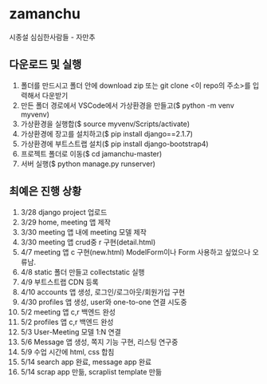 # zamanchu
시종설 심심한사람들 - 자만추

## 다운로드 및 실행
1. 폴더를 만드시고 폴더 안에 download zip 또는 git clone <이 repo의 주소>를 입력해서 다운받기
2. 만든 폴더 경로에서 VSCode에서 가상환경을 만들고($ python -m venv myvenv)
3. 가상환경을 실행합($ source myvenv/Scripts/activate)
4. 가상환경에 장고를 설치하고($ pip install django==2.1.7)
5. 가상환경에 부트스트랩 설치($ pip install django-bootstrap4)
6. 프로젝트 폴더로 이동($ cd jamanchu-master)
7. 서버 실행($ python manage.py runserver)

## 최예은 진행 상황
1. 3/28 django project 업로드
2. 3/29 home, meeting 앱 제작
3. 3/30 meeting 앱 내에 meeting 모델 제작
4. 3/30 meeting 앱 crud중 r 구현(detail.html)
5. 4/7 meeting 앱 c 구현(new.html) ModelForm이나 Form 사용하고 싶었으나 오류남.
6. 4/8 static 폴더 만들고 collectstatic 실행
7. 4/9 부트스트랩 CDN 등록
8. 4/10 accounts 앱 생성, 로그인/로그아웃/회원가입 구현
9. 4/30 profiles 앱 생성, user와 one-to-one 연결 시도중
10. 5/2 meeting 앱 c,r 백엔드 완성
11. 5/2 profiles 앱 c,r 백엔드 완성
12. 5/3 User-Meeting 모델 1:N 연결
13. 5/6 Message 앱 생성, 쪽지 기능 구현, 리스팅 연구중
14. 5/9 수업 시간에 html, css 합침
15. 5/14 search app 완료, message app 완료
16. 5/14 scrap app 만듦, scraplist template 만듦